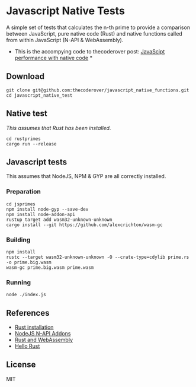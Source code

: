 # Javascript Native Tests

A simple set of tests that calculates the n-th prime to provide a comparison between JavaScript, pure native code (Rust) and native functions called from within JavaScript (N-API & WebAssembly).

* This is the accompying code to thecoderover post: [JavaScipt performance with native code](https://www.thecoderover.com/2019/11/javascript-performance-with-native-code/) *

## Download

```
git clone git@github.com:thecoderover/javascript_native_functions.git
cd javascript_native_test
```

## Native test

*This assumes that Rust has been installed.*

```
cd rustprimes
cargo run --release
```

## Javascript tests
This assumes that NodeJS, NPM & GYP are all correctly installed.

### Preparation
```
cd jsprimes
npm install node-gyp --save-dev
npm install node-addon-api
rustup target add wasm32-unknown-unknown
cargo install --git https://github.com/alexcrichton/wasm-gc 
```
### Building
```
npm install
rustc --target wasm32-unknown-unknown -O --crate-type=cdylib prime.rs -o prime.big.wasm
wasm-gc prime.big.wasm prime.wasm
```

### Running
```
node ./index.js
```

## References
* [Rust installation](https://www.rust-lang.org/tools/install)
* [NodeJS N-API Addons](https://nodejs.org/api/n-api.html)
* [Rust and WebAssembly](https://rustwasm.github.io/docs/book/)
* [Hello Rust](https://www.hellorust.com/demos/add/index.html)

## License
MIT
